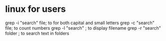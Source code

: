 #                           linux for users
grep -i "search" file; to for both capital and small letters
grep -c "search" file; to count numbers
grep -l "search" ; to display filename
grep -r "search" folder ; to search text in folders
